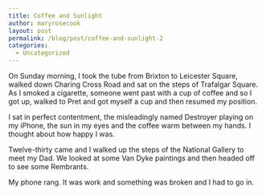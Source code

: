 ```yaml
---
title: Coffee and Sunlight
author: maryrosecook
layout: post
permalink: /blog/post/coffee-and-sunlight-2
categories:
  - Uncategorized
---
```

On Sunday morning, I took the tube from Brixton to Leicester Square, walked down Charing Cross Road and sat on the steps of Trafalgar Square. As I smoked a cigarette, someone went past with a cup of coffee and so I got up, walked to Pret and got myself a cup and then resumed my position.

I sat in perfect contentment, the misleadingly named Destroyer playing on my iPhone, the sun in my eyes and the coffee warm between my hands. I thought about how happy I was.

Twelve-thirty came and I walked up the steps of the National Gallery to meet my Dad. We looked at some Van Dyke paintings and then headed off to see some Rembrants.

My phone rang. It was work and something was broken and I had to go in.